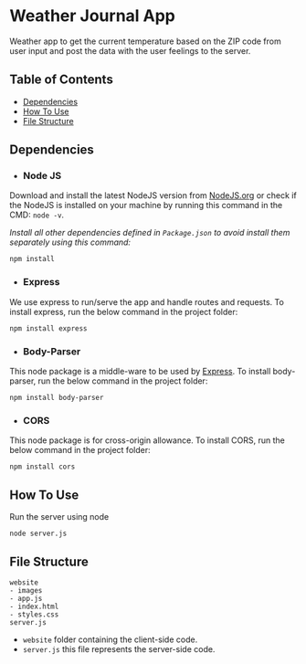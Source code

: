 # Weather Journal App

Weather app to get the current temperature based on the ZIP code from user input and post the data with the user feelings to the server.

## Table of Contents
* [Dependencies](#Dependencies)
* [How To Use](#How-To-Use)
* [File Structure](#File-Structure)

## Dependencies
- ### Node JS
Download and install the latest NodeJS version from [NodeJS.org](http://nodejs.org) or check if the NodeJS is installed on your machine by running this command in the CMD: `node -v`.

_Install all other dependencies defined in `Package.json` to avoid install them separately using this command:_
```
npm install
```

- ### Express
We use express to run/serve the app and handle routes and requests.
To install express, run the below command in the project folder:
```
npm install express
```

- ### Body-Parser
This node package is a middle-ware to be used by [Express](#Express).
To install body-parser, run the below command in the project folder:
```
npm install body-parser
```

- ### CORS
This node package is for cross-origin allowance.
To install CORS, run the below command in the project folder:
```
npm install cors
```


## How To Use
Run the server using node
```
node server.js
```

## File Structure
```
website
- images
- app.js
- index.html
- styles.css
server.js
```
- `website` folder containing the client-side code.
- `server.js` this file represents the server-side code.